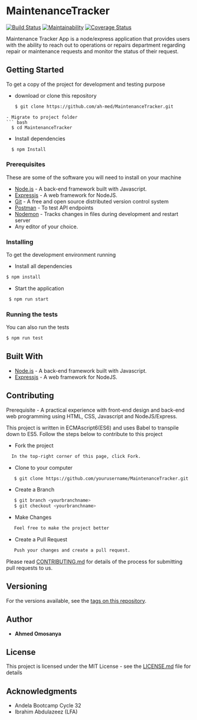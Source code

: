 # MaintenanceTracker
[![Build Status](https://travis-ci.org/ah-med/MaintenanceTracker.svg?branch=feature)](https://travis-ci.org/ah-med/MaintenanceTracker)
[![Maintainability](https://api.codeclimate.com/v1/badges/28dc669eeecca718125d/maintainability)](https://codeclimate.com/github/ah-med/MaintenanceTracker/maintainability)
[![Coverage Status](https://coveralls.io/repos/github/ah-med/MaintenanceTracker/badge.svg?branch=feature)](https://coveralls.io/github/ah-med/MaintenanceTracker?branch=feature)

Maintenance Tracker App is a node/express application that provides users with the ability to reach out to operations or repairs department regarding repair or maintenance requests and monitor the status of their request.

## Getting Started

To get a copy of the project for development and testing purpose

- download or clone this repository 
  ```bash
  $ git clone https://github.com/ah-med/MaintenanceTracker.git
```
- Migrate to project folder
``` bash
  $ cd MaintenanceTracker 
```
- Install dependencies
``` bash
  $ npm Install
```

### Prerequisites
These are some of the software you will need to install on your machine

* [Node.js](nodejs.org) -  A back-end framework built with Javascript.
* [Expressjs](expressjs.com) -  A web framework for NodeJS.
* [Git](https://git-scm.com/downloads) - A free and open source 
distributed version control system
* [Postman](https://www.getpostman.com/) - To test API endpoints
* [Nodemon](https://www.npmjs.com/package/nodemon) - Tracks changes in files during development and restart server
* Any editor of your choice.
 
### Installing

To get the development environment running

- Install all dependencies
 ``` bash
 $ npm install 
 ```
- Start the application
 ```bash
  $ npm run start
```

### Running the tests

You can also run the tests
 ``` bash
 $ npm run test
 ```


## Built With

* [Node.js](nodejs.org) -  A back-end framework built with Javascript.
* [Expressjs](expressjs.com) -  A web framework for NodeJS.

## Contributing
Prerequisite - A practical experience with front-end design and back-end web programming using HTML, CSS, Javascript and NodeJS/Express.

This project is written in ECMAscript6(ES6) and uses Babel to transpile down to ES5. Follow the steps below to contribute to this project

- Fork the project
```bash
  In the top-right corner of this page, click Fork.
```
- Clone to your computer
```bash
   $ git clone https://github.com/yourusername/MaintenanceTracker.git
```
- Create a Branch
```bash
   $ git branch <yourbranchname>
   $ git checkout <yourbranchname>
```
- Make Changes
```bash
   Feel free to make the project better
```
- Create a Pull Request
```bash
   Push your changes and create a pull request.
```
Please read [CONTRIBUTING.md](https://gist.github.com/PurpleBooth/b24679402957c63ec426) for details of the process for submitting pull requests to us.

## Versioning

For the versions available, see the [tags on this repository](https://github.com/ah-med/MaintenanceTracker/tags). 

## Author

* **Ahmed Omosanya**

## License

This project is licensed under the MIT License - see the [LICENSE.md](LICENSE.md) file for details

## Acknowledgments

* Andela Bootcamp Cycle 32
* Ibrahim Abdulazeez (LFA)
